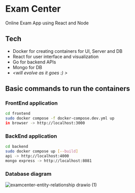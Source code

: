 # Exam Center
Online Exam App using React and Node

## Tech
- Docker for creating containers for UI, Server and DB
- React for user interface and visualization
- Go for backend APIs
- Mongo for DB
- _<will evolve as it goes :) >_

## Basic commands to run the containers

### FrontEnd application
```sh
cd frontend
sudo docker compose -f docker-compose.dev.yml up
in browser -> http://localhost:3000
```

### BackEnd application
```sh
cd backend
sudo docker compose up [--build]
api -> http://localhost:4000
mongo express -> http://localhost:8081
```
### Database diagram

![examcenter-entity-relationship drawio (1)](https://user-images.githubusercontent.com/111428615/195819261-f523fb44-b82f-415b-853e-7b79e280cc30.png)
